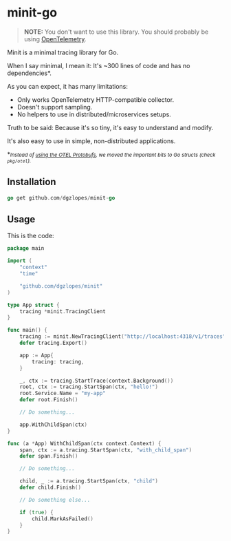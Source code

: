 # minit-go

> **NOTE:** You don't want to use this library. You should probably be using [OpenTelemetry]([https://opentelemetry.io/](https://opentelemetry.io/docs/instrumentation/go/)).

Minit is a minimal tracing library for Go. 

When I say minimal, I mean it: It's ~300 lines of code and has no dependencies*.

As you can expect, it has many limitations:
-  Only works OpenTelemetry HTTP-compatible collector.
-  Doesn't support sampling.
-  No helpers to use in distributed/microservices setups. 

Truth to be said: Because it's so tiny, it's easy to understand and modify. 

It's also easy to use in simple, non-distributed applications.

*<small>*Instead of [using the OTEL Protobufs](https://gist.github.com/dgzlopes/831a393c8071193b50165df9b72d3653), we moved the important bits to Go structs (check `pkg/otel`).</small>*

## Installation

```go
go get github.com/dgzlopes/minit-go
```

## Usage

This is the code:
```go
package main

import (
	"context"
	"time"

	"github.com/dgzlopes/minit"
)

type App struct {
	tracing *minit.TracingClient
}

func main() {
	tracing := minit.NewTracingClient("http://localhost:4318/v1/traces")
	defer tracing.Export()

	app := App{
		tracing: tracing,
	}

	_, ctx := tracing.StartTrace(context.Background())
	root, ctx := tracing.StartSpan(ctx, "hello!")
	root.Service.Name = "my-app"
	defer root.Finish()

	// Do something...

	app.WithChildSpan(ctx)
}

func (a *App) WithChildSpan(ctx context.Context) {
	span, ctx := a.tracing.StartSpan(ctx, "with_child_span")
	defer span.Finish()

	// Do something...

	child, _ := a.tracing.StartSpan(ctx, "child")
	defer child.Finish()

	// Do something else...

	if (true) {
		child.MarkAsFailed()
	}
}
```
